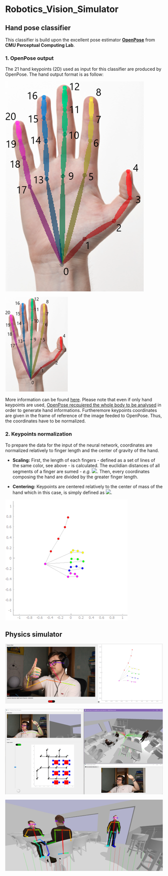 # Robotics_Vision_Simulator

## Hand pose classifier

This classifier is build upon the excellent pose estimator [**OpenPose**](https://github.com/CMU-Perceptual-Computing-Lab/openpose) from **CMU Perceptual Computing Lab**.

### 1. OpenPose output

The 21 hand keypoints (2D) used as input for this classifier are produced by OpenPose. The hand output format is as follow:

![Hand data output](/.github/markdown/keypoints_hand.png)

<img src="/.github/markdown/keypoints_hand.png" width="200">

More information can be found [here](https://github.com/CMU-Perceptual-Computing-Lab/openpose/blob/master/doc/output.md#face-and-hands). Please note that even if only hand keypoints are used, [OpenPose recquiered the whole body to be analysed](https://github.com/CMU-Perceptual-Computing-Lab/openpose/blob/master/doc/standalone_face_or_hand_keypoint_detector.md) in order to generate hand informations. Furtheremore keypoints coordinates are given in the frame of reference of the image feeded to OpenPose. Thus, the coordinates have to be normalized.

### 2. Keypoints normalization

To prepare the data for the input of the neural network, coordinates are normalized relatively to finger length and the center of gravity of the hand.

* **Scaling:** First, the length of each fingers - defined as a set of lines of the same color, see above - is calculated. The euclidian distances of all segments of a finger are sumed *- e.g.* <img src="https://render.githubusercontent.com/render/math?math=Thumb\_length = \sum_{i=0}^{3} d(\boldsymbol{k_i}, \boldsymbol{k_{i%2B1}})">. Then, every coordinates composing the hand are divided by the greater finger length.

* **Centering:** Keypoints are centered relatively to the center of mass of the hand which in this case, is simply defined as <img src="https://render.githubusercontent.com/render/math?math=(\bar{\boldsymbol{k_x}}, \bar{\boldsymbol{k_y}})">.

![Formatted data example ('Super')](/.github/markdown/formated_hand.png)

## Physics simulator

![Hand data Formatting](/.github/markdown/handDataFormatting.png)

![RSV Gui](/.github/markdown/GUIexample.PNG)

![OpenPose test on generated image](/.github/markdown/InSimTest_OpenPose.jpg)
